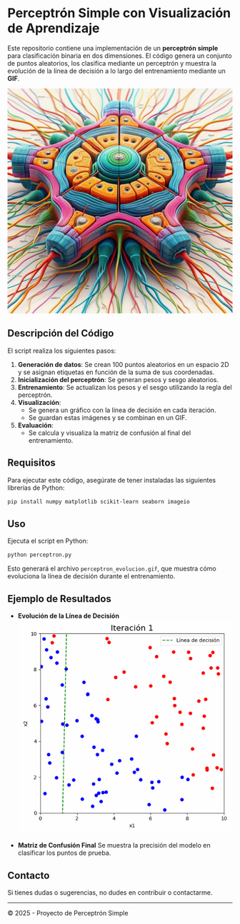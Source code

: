 # Perceptrón Simple con Visualización de Aprendizaje

Este repositorio contiene una implementación de un **perceptrón simple** para clasificación binaria en dos dimensiones. El código genera un conjunto de puntos aleatorios, los clasifica mediante un perceptrón y muestra la evolución de la línea de decisión a lo largo del entrenamiento mediante un **GIF**.

<p align="center">
  <img src="Perceptron.jpeg" alt="" width="600">
</p>

## Descripción del Código

El script realiza los siguientes pasos:
1. **Generación de datos**: Se crean 100 puntos aleatorios en un espacio 2D y se asignan etiquetas en función de la suma de sus coordenadas.
2. **Inicialización del perceptrón**: Se generan pesos y sesgo aleatorios.
3. **Entrenamiento**: Se actualizan los pesos y el sesgo utilizando la regla del perceptrón.
4. **Visualización**:
   - Se genera un gráfico con la línea de decisión en cada iteración.
   - Se guardan estas imágenes y se combinan en un GIF.
5. **Evaluación**:
   - Se calcula y visualiza la matriz de confusión al final del entrenamiento.

## Requisitos

Para ejecutar este código, asegúrate de tener instaladas las siguientes librerías de Python:

```bash
pip install numpy matplotlib scikit-learn seaborn imageio
```

## Uso

Ejecuta el script en Python:

```bash
python perceptron.py
```

Esto generará el archivo `perceptron_evolucion.gif`, que muestra cómo evoluciona la línea de decisión durante el entrenamiento.

## Ejemplo de Resultados

- **Evolución de la Línea de Decisión**
  ![GIF de evolución](perceptron_evolucion.gif)

- **Matriz de Confusión Final**
  Se muestra la precisión del modelo en clasificar los puntos de prueba.

## Contacto
Si tienes dudas o sugerencias, no dudes en contribuir o contactarme.

---
© 2025 - Proyecto de Perceptrón Simple

